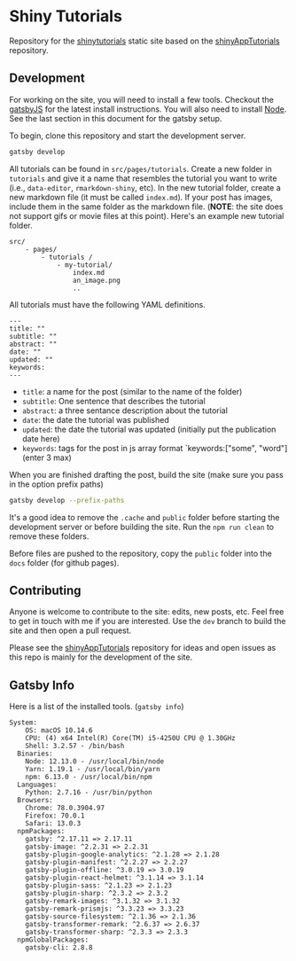 
# Shiny Tutorials

Repository for the [shinytutorials](https://davidruvolo51.github.io/shinytutorials/) static site based on the [shinyAppTutorials](https://github.com/davidruvolo51/shinyAppTutorials) repository.


## Development

For working on the site, you will need to install a few tools. Checkout the [gatsbyJS](https://www.gatsbyjs.org) for the latest install instructions. You will also need to install [Node](https://nodejs.org/en/). See the last section in this document for the gatsby setup.

To begin, clone this repository and start the development server.

```bash
gatsby develop
```

All tutorials can be found in `src/pages/tutorials`. Create a new folder in `tutorials` and give it a name that resembles the tutorial you want to write (i.e., `data-editor`, `rmarkdown-shiny`, etc). In the new tutorial folder, create a new markdown file (it must be called `index.md`). If your post has images, include them in the same folder as the markdown file. (**NOTE**: the site does not support gifs or movie files at this point). Here's an example new tutorial folder.

```
src/
    - pages/
        - tutorials /
            - my-tutorial/
                index.md
                an_image.png
                ..

```

All tutorials must have the following YAML definitions.

```
---
title: ""
subtitle: ""
abstract: ""
date: ""
updated: ""
keywords:
---
```

- `title`: a name for the post (similar to the name of the folder)
- `subtitle`: One sentence that describes the tutorial
- `abstract`: a three sentance description about the tutorial
- `date`: the date the tutorial was published
- `updated`: the date the tutorial was updated (initially put the publication date here)
- `keywords`: tags for the post in js array format `keywords:["some", "word"] (enter 3 max)

When you are finished drafting the post, build the site (make sure you pass in the option prefix paths)

```bash
gatsby develop --prefix-paths
```

It's a good idea to remove the `.cache` and `public` folder before starting the development server or before building the site. Run the `npm run clean` to remove these folders.

Before files are pushed to the repository, copy the `public` folder into the `docs` folder (for github pages).

## Contributing

Anyone is welcome to contribute to the site: edits, new posts, etc. Feel free to get in touch with me if you are interested. Use the `dev` branch to build the site and then open a pull request. 

Please see the [shinyAppTutorials](https://github.com/davidruvolo51/shinyAppTutorials) repository for ideas and open issues as this repo is mainly for the development of the site.

## Gatsby Info

Here is a list of the installed tools. (`gatsby info`)

```
System:
    OS: macOS 10.14.6
    CPU: (4) x64 Intel(R) Core(TM) i5-4250U CPU @ 1.30GHz
    Shell: 3.2.57 - /bin/bash
  Binaries:
    Node: 12.13.0 - /usr/local/bin/node
    Yarn: 1.19.1 - /usr/local/bin/yarn
    npm: 6.13.0 - /usr/local/bin/npm
  Languages:
    Python: 2.7.16 - /usr/bin/python
  Browsers:
    Chrome: 78.0.3904.97
    Firefox: 70.0.1
    Safari: 13.0.3
  npmPackages:
    gatsby: ^2.17.11 => 2.17.11
    gatsby-image: ^2.2.31 => 2.2.31
    gatsby-plugin-google-analytics: ^2.1.28 => 2.1.28
    gatsby-plugin-manifest: ^2.2.27 => 2.2.27
    gatsby-plugin-offline: ^3.0.19 => 3.0.19
    gatsby-plugin-react-helmet: ^3.1.14 => 3.1.14
    gatsby-plugin-sass: ^2.1.23 => 2.1.23
    gatsby-plugin-sharp: ^2.3.2 => 2.3.2
    gatsby-remark-images: ^3.1.32 => 3.1.32
    gatsby-remark-prismjs: ^3.3.23 => 3.3.23
    gatsby-source-filesystem: ^2.1.36 => 2.1.36
    gatsby-transformer-remark: ^2.6.37 => 2.6.37
    gatsby-transformer-sharp: ^2.3.3 => 2.3.3
  npmGlobalPackages:
    gatsby-cli: 2.8.8
```